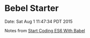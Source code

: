 # Bebel Starter

Date: Sat Aug  1 11:47:34 PDT 2015

Notes from [Start Coding ES6 With Babel](http://code.tutsplus.com/courses/start-coding-es6-with-babel)
